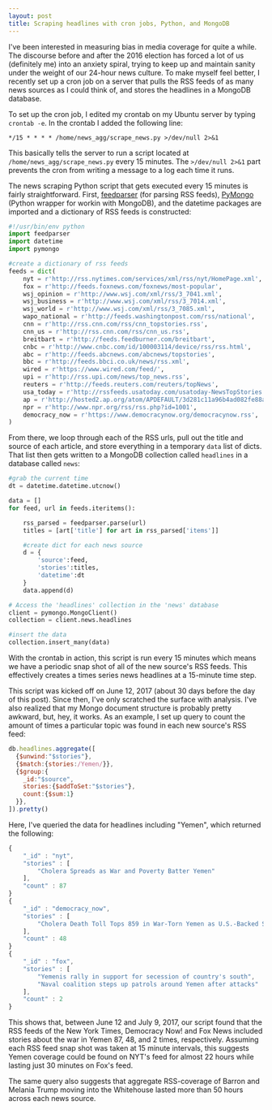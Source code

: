 ```yaml
---
layout: post
title: Scraping headlines with cron jobs, Python, and MongoDB
---
```


I've been interested in measuring bias in media coverage for quite a while. The discourse before and after the 2016 election has forced a lot of us (definitely me) into an anxiety spiral, trying to keep up and maintain sanity under the weight of our 24-hour news culture. To make myself feel better, I recently set up a cron job on a server that pulls the RSS feeds of as many news sources as I could think of, and stores the headlines in a MongoDB database.

To set up the cron job, I edited my crontab on my Ubuntu server by typing `crontab -e`. In the crontab I added the following line:

```crontab
*/15 * * * * /home/news_agg/scrape_news.py >/dev/null 2>&1
```

This basically tells the server to run a script located at `/home/news_agg/scrape_news.py` every 15 minutes. The `>/dev/null 2>&1` part prevents the cron from writing a message to a log each time it runs.

The news scraping Python script that gets executed every 15 minutes is fairly straightforward. First, [feedparser](https://github.com/kurtmckee/feedparser) (for parsing RSS feeds), [PyMongo](https://api.mongodb.com/python/current/) (Python wrapper for workin with MongoDB), and the datetime packages are imported and a dictionary of RSS feeds is constructed:

```python
#!/usr/bin/env python
import feedparser
import datetime
import pymongo

#create a dictionary of rss feeds
feeds = dict(
    nyt = r'http://rss.nytimes.com/services/xml/rss/nyt/HomePage.xml',
    fox = r'http://feeds.foxnews.com/foxnews/most-popular',
    wsj_opinion = r'http://www.wsj.com/xml/rss/3_7041.xml',
    wsj_business = r'http://www.wsj.com/xml/rss/3_7014.xml',
    wsj_world = r'http://www.wsj.com/xml/rss/3_7085.xml',
    wapo_national = r'http://feeds.washingtonpost.com/rss/national',
    cnn = r'http://rss.cnn.com/rss/cnn_topstories.rss',
    cnn_us = r'http://rss.cnn.com/rss/cnn_us.rss',
    breitbart = r'http://feeds.feedburner.com/breitbart',
    cnbc = r'http://www.cnbc.com/id/100003114/device/rss/rss.html',
    abc = r'http://feeds.abcnews.com/abcnews/topstories',
    bbc = r'http://feeds.bbci.co.uk/news/rss.xml',
    wired = r'https://www.wired.com/feed/',
    upi = r'http://rss.upi.com/news/top_news.rss',
    reuters = r'http://feeds.reuters.com/reuters/topNews',
    usa_today = r'http://rssfeeds.usatoday.com/usatoday-NewsTopStories',
    ap = r'http://hosted2.ap.org/atom/APDEFAULT/3d281c11a96b4ad082fe88aa0db04305',
    npr = r'http://www.npr.org/rss/rss.php?id=1001',
    democracy_now = r'https://www.democracynow.org/democracynow.rss',
)
```

From there, we loop through each of the RSS urls, pull out the title and source of each article, and store everything in a temporary `data` list of dicts. That list then gets written to a MongoDB collection called `headlines` in a database called `news`:
```python
#grab the current time
dt = datetime.datetime.utcnow()

data = []
for feed, url in feeds.iteritems():

    rss_parsed = feedparser.parse(url)
    titles = [art['title'] for art in rss_parsed['items']]

    #create dict for each news source
    d = {
        'source':feed,
        'stories':titles,
        'datetime':dt
    }
    data.append(d)

# Access the 'headlines' collection in the 'news' database
client = pymongo.MongoClient()
collection = client.news.headlines

#insert the data
collection.insert_many(data)
```
With the crontab in action, this script is run every 15 minutes which means we have a periodic snap shot of all of the new source's RSS feeds. This effectively creates a times series news headlines at a 15-minute time step.

This script was kicked off on June 12, 2017 (about 30 days before the day of this post). Since then, I've only scratched the surface with analysis. I've also realized that my Mongo document structure is probably pretty awkward, but, hey, it works. As an example, I set up query to count the amount of times a particular topic was found in each  new source's RSS feed:

```javascript
db.headlines.aggregate([
  {$unwind:"$stories"},
  {$match:{stories:/Yemen/}},
  {$group:{
    _id:"$source",
    stories:{$addToSet:"$stories"},
    count:{$sum:1}
  }},
]).pretty()
```

Here, I've queried the data for headlines including "Yemen", which returned the following:
```javascript
{
	"_id" : "nyt",
	"stories" : [
		"Cholera Spreads as War and Poverty Batter Yemen"
	],
	"count" : 87
}
{
	"_id" : "democracy_now",
	"stories" : [
		"Cholera Death Toll Tops 859 in War-Torn Yemen as U.S.-Backed Saudi Assault Continues"
	],
	"count" : 48
}
{
	"_id" : "fox",
	"stories" : [
		"Yemenis rally in support for secession of country's south",
		"Naval coalition steps up patrols around Yemen after attacks"
	],
	"count" : 2
}
```

This shows that, between June 12 and July 9, 2017, our script found that the RSS feeds of the New York Times, Democracy Now! and Fox News included stories about the war in Yemen 87, 48, and 2 times, respectively. Assuming each RSS feed snap shot was taken at 15 minute intervals, this suggests Yemen coverage could be found on NYT's feed for almost 22 hours while lasting just 30 minutes on Fox's feed.

The same query also suggests that aggregate RSS-coverage of Barron and Melania Trump moving into the Whitehouse lasted more than 50 hours across each news source.
